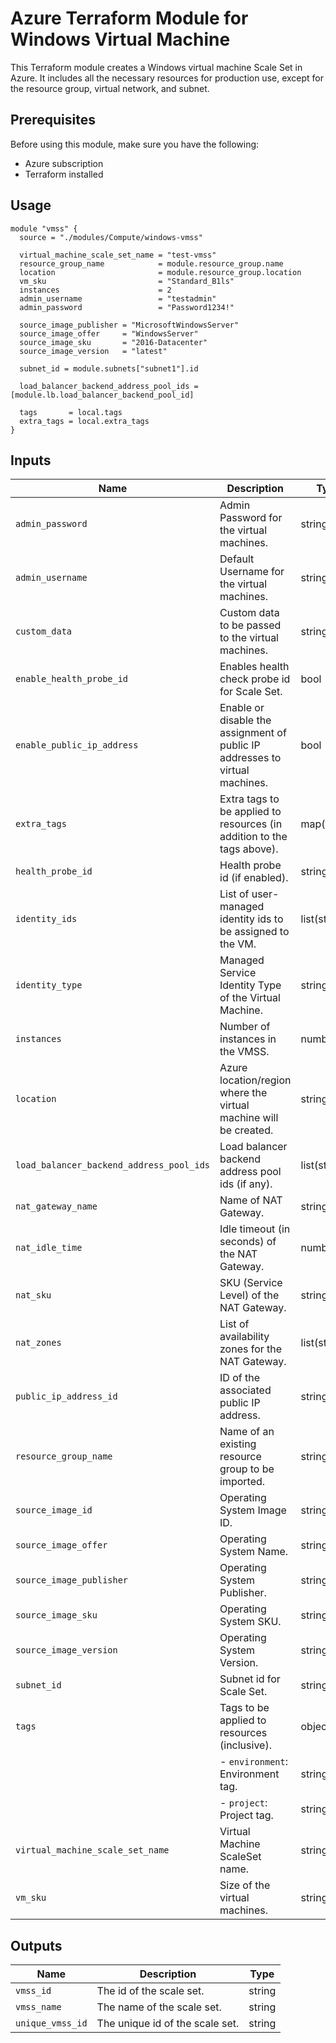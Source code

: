 # Azure Terraform Module for Windows Virtual Machine

This Terraform module creates a Windows virtual machine Scale Set in Azure. It includes all the necessary resources for production use, except for the resource group, virtual network, and subnet.

## Prerequisites

Before using this module, make sure you have the following:

- Azure subscription
- Terraform installed

## Usage

```hcl
module "vmss" {
  source = "./modules/Compute/windows-vmss"

  virtual_machine_scale_set_name = "test-vmss"
  resource_group_name            = module.resource_group.name
  location                       = module.resource_group.location
  vm_sku                         = "Standard_B1ls"
  instances                      = 2
  admin_username                 = "testadmin"
  admin_password                 = "Password1234!"

  source_image_publisher = "MicrosoftWindowsServer"
  source_image_offer     = "WindowsServer"
  source_image_sku       = "2016-Datacenter"
  source_image_version   = "latest"

  subnet_id = module.subnets["subnet1"].id

  load_balancer_backend_address_pool_ids = [module.lb.load_balancer_backend_pool_id]

  tags       = local.tags
  extra_tags = local.extra_tags
}
```

## Inputs

| Name                                   | Description                                                                 | Type      | Default   | Required |
|----------------------------------------|-----------------------------------------------------------------------------|-----------|-----------|:--------:|
| `admin_password`                       | Admin Password for the virtual machines.                                    | string    | -         | yes      |
| `admin_username`                       | Default Username for the virtual machines.                                  | string    | -         | yes      |
| `custom_data`                          | Custom data to be passed to the virtual machines.                           | string    | "# noop"  | no       |
| `enable_health_probe_id`               | Enables health check probe id for Scale Set.                                | bool      | false     | no       |
| `enable_public_ip_address`             | Enable or disable the assignment of public IP addresses to virtual machines. | bool      | false     | no       ||
| `extra_tags`                           | Extra tags to be applied to resources (in addition to the tags above).      | map(string)| {}        | no       |
| `health_probe_id`                      | Health probe id (if enabled).                                               | string    | null      | no       |
| `identity_ids`                         | List of user-managed identity ids to be assigned to the VM.                 | list(string)| []        | no       |
| `identity_type`                        | Managed Service Identity Type of the Virtual Machine.                       | string    | "SystemAssigned" | no  |
| `instances`                            | Number of instances in the VMSS.                                            | number    | -         | yes      |
| `location`                             | Azure location/region where the virtual machine will be created.           | string    | -         | yes      |
| `load_balancer_backend_address_pool_ids`| Load balancer backend address pool ids (if any).                            | list(string)| -         | no       |
| `nat_gateway_name`                     | Name of NAT Gateway.                                                         | string    | -         | yes      |
| `nat_idle_time`                        | Idle timeout (in seconds) of the NAT Gateway.                               | number    | 10        | no       |
| `nat_sku`                              | SKU (Service Level) of the NAT Gateway.                                     | string    | "Standard"| no       |
| `nat_zones`                            | List of availability zones for the NAT Gateway.                             | list(string)| []        | no       |
| `public_ip_address_id`                 | ID of the associated public IP address.                                     | string    | -         | yes      |
| `resource_group_name`                  | Name of an existing resource group to be imported.                           | string    | -         | yes      |
| `source_image_id`                      | Operating System Image ID.                                                  | string    | null      | no       |
| `source_image_offer`                   | Operating System Name.                                                       | string    | null      | no       |
| `source_image_publisher`               | Operating System Publisher.                                                  | string    | null      | no       |
| `source_image_sku`                     | Operating System SKU.                                                        | string    | null      | no       |
| `source_image_version`                 | Operating System Version.                                                    | string    | null      | no       |
| `subnet_id`                            | Subnet id for Scale Set.                                                     | string    | -         | yes      |
| `tags`                                 | Tags to be applied to resources (inclusive).                                 | object    | -         | yes      |
|                                        | - `environment`: Environment tag.                                            | string    | -         | yes      |
|                                        | - `project`: Project tag.                                                    | string    | -         | yes      |
| `virtual_machine_scale_set_name`       | Virtual Machine ScaleSet name.                                                         | string    | -         | yes      |
| `vm_sku`                               | Size of the virtual machines.                                                | string    | -         | yes      |

## Outputs

| Name             | Description                                   | Type   |
|------------------|-----------------------------------------------|--------|
| `vmss_id`        | The id of the scale set.                     | string |
| `vmss_name`      | The name of the scale set.                   | string |
| `unique_vmss_id` | The unique id of the scale set.              | string |